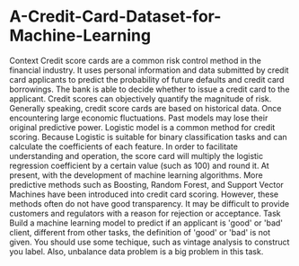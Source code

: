 # A-Credit-Card-Dataset-for-Machine-Learning
Context
Credit score cards are a common risk control method in the financial industry. It uses personal
information and data submitted by credit card applicants to predict the probability of future
defaults and credit card borrowings. The bank is able to decide whether to issue a credit card to
the applicant. Credit scores can objectively quantify the magnitude of risk.
Generally speaking, credit score cards are based on historical data. Once encountering large
economic fluctuations. Past models may lose their original predictive power. Logistic model is a
common method for credit scoring. Because Logistic is suitable for binary classification tasks and
can calculate the coefficients of each feature. In order to facilitate understanding and operation,
the score card will multiply the logistic regression coefficient by a certain value (such as 100) and
round it.
At present, with the development of machine learning algorithms. More predictive methods such
as Boosting, Random Forest, and Support Vector Machines have been introduced into credit
card scoring. However, these methods often do not have good transparency. It may be difficult to
provide customers and regulators with a reason for rejection or acceptance.
Task
Build a machine learning model to predict if an applicant is 'good' or 'bad' client, different from
other tasks, the definition of 'good' or 'bad' is not given. You should use some techique, such
as vintage analysis to construct you label. Also, unbalance data problem is a big problem in this
task.
